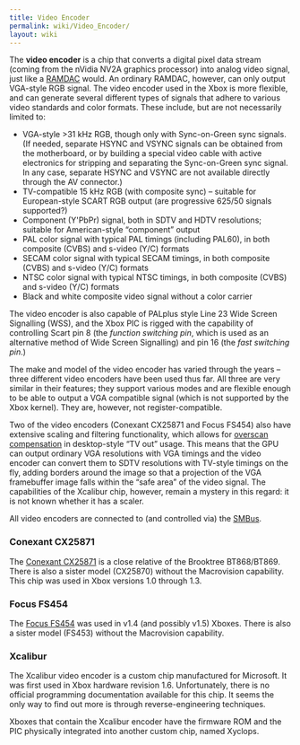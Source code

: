 ```yaml
---
title: Video Encoder
permalink: wiki/Video_Encoder/
layout: wiki
---
```


The **video encoder** is a chip that converts a digital pixel data
stream (coming from the nVidia NV2A graphics processor) into analog
video signal, just like a [RAMDAC](http://en.wikipedia.org/wiki/RAMDAC)
would. An ordinary RAMDAC, however, can only output VGA-style RGB
signal. The video encoder used in the Xbox is more flexible, and can
generate several different types of signals that adhere to various video
standards and color formats. These include, but are not necessarily
limited to:

-   VGA-style &gt;31 kHz RGB, though only with Sync-on-Green sync
    signals. (If needed, separate HSYNC and VSYNC signals can be
    obtained from the motherboard, or by building a special video cable
    with active electronics for stripping and separating the
    Sync-on-Green sync signal. In any case, separate HSYNC and VSYNC are
    not available directly through the AV connector.)
-   TV-compatible 15 kHz RGB (with composite sync) – suitable for
    European-style SCART RGB output (are progressive 625/50 signals
    supported?)
-   Component (Y'PbPr) signal, both in SDTV and HDTV resolutions;
    suitable for American-style “component” output
-   PAL color signal with typical PAL timings (including PAL60), in both
    composite (CVBS) and s-video (Y/C) formats
-   SECAM color signal with typical SECAM timings, in both composite
    (CVBS) and s-video (Y/C) formats
-   NTSC color signal with typical NTSC timings, in both composite
    (CVBS) and s-video (Y/C) formats
-   Black and white composite video signal without a color carrier

The video encoder is also capable of PALplus style Line 23 Wide Screen
Signalling (WSS), and the Xbox PIC is rigged with the capability of
controlling Scart pin 8 (the *function switching pin*, which is used as
an alternative method of Wide Screen Signalling) and pin 16 (the *fast
switching pin*.)

The make and model of the video encoder has varied through the years –
three different video encoders have been used thus far. All three are
very similar in their features; they support various modes and are
flexible enough to be able to output a VGA compatible signal (which is
not supported by the Xbox kernel). They are, however, not
register-compatible.

Two of the video encoders (Conexant CX25871 and Focus FS454) also have
extensive scaling and filtering functionality, which allows for
[overscan compensation](http://scanline.ca/overscan/) in desktop-style
“TV out” usage. This means that the GPU can output ordinary VGA
resolutions with VGA timings and the video encoder can convert them to
SDTV resolutions with TV-style timings on the fly, adding borders around
the image so that a projection of the VGA framebuffer image falls within
the “safe area” of the video signal. The capabilities of the Xcalibur
chip, however, remain a mystery in this regard: it is not known whether
it has a scaler.

All video encoders are connected to (and controlled via) the
[SMBus](/wiki/SMBus "wikilink").

### Conexant CX25871

The [Conexant
CX25871](http://www.alldatasheet.com/datasheet-pdf/pdf/153349/CONEXANT/CX25871.html)
is a close relative of the Brooktree BT868/BT869. There is also a sister
model (CX25870) without the Macrovision capability. This chip was used
in Xbox versions 1.0 through 1.3.

### Focus FS454

The [Focus
FS454](https://www.manualslib.com/products/Focus-Fs454-211664.html) was
used in v1.4 (and possibly v1.5) Xboxes. There is also a sister model
(FS453) without the Macrovision capability.

### Xcalibur

The Xcalibur video encoder is a custom chip manufactured for Microsoft.
It was first used in Xbox hardware revision 1.6. Unfortunately, there is
no official programming documentation available for this chip. It seems
the only way to find out more is through reverse-engineering techniques.

Xboxes that contain the Xcalibur encoder have the firmware ROM and the
PIC physically integrated into another custom chip, named Xyclops.
